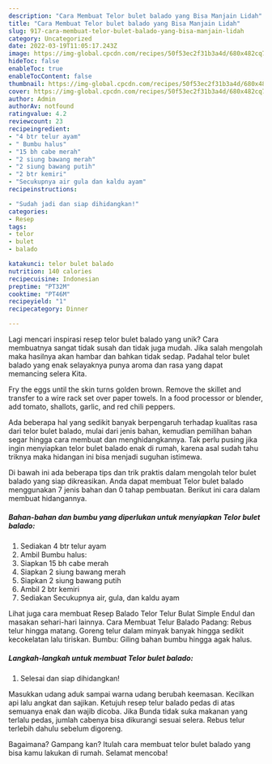 ```yaml
---
description: "Cara Membuat Telor bulet balado yang Bisa Manjain Lidah"
title: "Cara Membuat Telor bulet balado yang Bisa Manjain Lidah"
slug: 917-cara-membuat-telor-bulet-balado-yang-bisa-manjain-lidah
category: Uncategorized
date: 2022-03-19T11:05:17.243Z
image: https://img-global.cpcdn.com/recipes/50f53ec2f31b3a4d/680x482cq70/telor-bulet-balado-foto-resep-utama.jpg
hideToc: false
enableToc: true
enableTocContent: false
thumbnail: https://img-global.cpcdn.com/recipes/50f53ec2f31b3a4d/680x482cq70/telor-bulet-balado-foto-resep-utama.jpg
cover: https://img-global.cpcdn.com/recipes/50f53ec2f31b3a4d/680x482cq70/telor-bulet-balado-foto-resep-utama.jpg
author: Admin
authorAv: notfound
ratingvalue: 4.2
reviewcount: 23
recipeingredient:
- "4 btr telur ayam"
- " Bumbu halus"
- "15 bh cabe merah"
- "2 siung bawang merah"
- "2 siung bawang putih"
- "2 btr kemiri"
- "Secukupnya air gula dan kaldu ayam"
recipeinstructions:

- "Sudah jadi dan siap dihidangkan!"
categories:
- Resep
tags:
- telor
- bulet
- balado

katakunci: telor bulet balado 
nutrition: 140 calories
recipecuisine: Indonesian
preptime: "PT32M"
cooktime: "PT46M"
recipeyield: "1"
recipecategory: Dinner

---
```





Lagi mencari inspirasi resep telor bulet balado yang unik? Cara membuatnya sangat tidak susah dan tidak juga mudah. Jika salah mengolah maka hasilnya akan hambar dan bahkan tidak sedap. Padahal telor bulet balado yang enak selayaknya punya aroma dan rasa yang dapat memancing selera Kita.





Fry the eggs until the skin turns golden brown. Remove the skillet and transfer to a wire rack set over paper towels. In a food processor or blender, add tomato, shallots, garlic, and red chili peppers.

Ada beberapa hal yang sedikit banyak berpengaruh terhadap kualitas rasa dari telor bulet balado, mulai dari jenis bahan, kemudian pemilihan bahan segar hingga cara membuat dan menghidangkannya. Tak perlu pusing jika ingin menyiapkan telor bulet balado enak di rumah, karena asal sudah tahu triknya maka hidangan ini bisa menjadi suguhan istimewa.






Di bawah ini ada beberapa tips dan trik praktis dalam mengolah telor bulet balado yang siap dikreasikan. Anda dapat membuat Telor bulet balado menggunakan 7 jenis bahan dan 0 tahap pembuatan. Berikut ini cara dalam membuat hidangannya.

<!--inarticleads1-->

##### Bahan-bahan dan bumbu yang diperlukan untuk menyiapkan Telor bulet balado:

1. Sediakan 4 btr telur ayam
1. Ambil  Bumbu halus:
1. Siapkan 15 bh cabe merah
1. Siapkan 2 siung bawang merah
1. Siapkan 2 siung bawang putih
1. Ambil 2 btr kemiri
1. Sediakan Secukupnya air, gula, dan kaldu ayam


Lihat juga cara membuat Resep Balado Telor Telur Bulat Simple Endul dan masakan sehari-hari lainnya. Cara Membuat Telur Balado Padang: Rebus telur hingga matang. Goreng telur dalam minyak banyak hingga sedikit kecokelatan lalu tiriskan. Bumbu: Giling bahan bumbu hingga agak halus. 

<!--inarticleads2-->

##### Langkah-langkah untuk membuat Telor bulet balado:


1. Selesai dan siap dihidangkan!

Masukkan udang aduk sampai warna udang berubah keemasan. Kecilkan api lalu angkat dan sajikan. Ketujuh resep telur balado pedas di atas semuanya enak dan wajib dicoba. Jika Bunda tidak suka makanan yang terlalu pedas, jumlah cabenya bisa dikurangi sesuai selera. Rebus telur terlebih dahulu sebelum digoreng. 

Bagaimana? Gampang kan? Itulah cara membuat telor bulet balado yang bisa kamu lakukan di rumah. Selamat mencoba!
